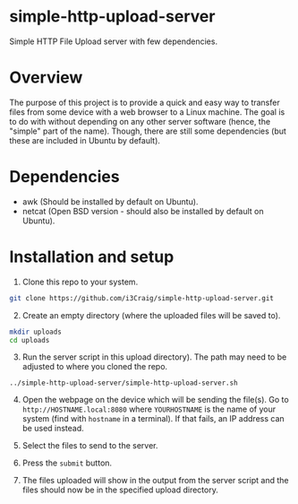 # simple-http-upload-server
Simple HTTP File Upload server with few dependencies.

# Overview
The purpose of this project is to provide a quick and easy way to transfer files from some device with a web browser to a Linux machine.
The goal is to do with without depending on any other server software (hence, the "simple" part of the name). Though, there are still some dependencies (but these are included in Ubuntu by default).

# Dependencies
 - awk (Should be installed by default on Ubuntu).
 - netcat (Open BSD version - should also be installed by default on Ubuntu).


# Installation and setup

1. Clone this repo to your system.
```bash
git clone https://github.com/i3Craig/simple-http-upload-server.git
```

2. Create an empty directory (where the uploaded files will be saved to).
```bash
mkdir uploads
cd uploads
```

3. Run the server script in this upload directory). The path may need to be adjusted to where you cloned the repo.
```
../simple-http-upload-server/simple-http-upload-server.sh
```

4. Open the webpage on the device which will be sending the file(s).
   Go to `http://HOSTNAME.local:8080` where `YOURHOSTNAME` is the name of your system (find with `hostname` in a terminal).
   If that fails, an IP address can be used instead.

5. Select the files to send to the server.

6. Press the `submit` button.

7. The files uploaded will show in the output from the server script and the files should now be in the specified upload directory.

